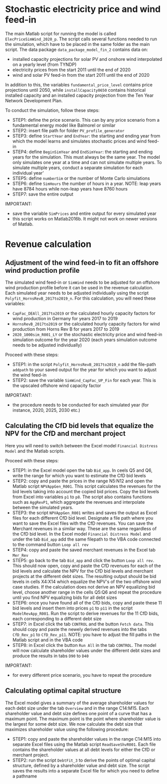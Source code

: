 # Stochastic electricity price and wind feed-in 
The main Matlab script for running the model is called `ElecPriceSimWind_2020_p`. The script calls several functions needed to run the simulation, which have to be placed in the same folder as the main script. The data package `data_package_model_fin_2` contains data on: 
- installed capacity projections for solar PV and onshore wind interpolated on a yearly level (from TYNDP) 
- electricity prices from the start 2011 until the end of 2020 
- wind and solar PV feed-in from the start 2011 until the end of 2020 

In addition to this, the variables `fundamental_price_level` contains price projections until 2050, while `installCapacity0650` contains historical installed capacity and an installed capacity projection from the Ten Year Network Development Plan.

To conduct the simulation, follow these steps: 
- STEP1: define the price scenario. This can by any price scenario from a fundamental energy model like Balmorel or similar
- STEP2: insert file path for folder `PV_profile_generator`
- STEP3: define `StartYear` and `EndYear`: the starting and ending year from which the model learns and simulates stochastic prices and wind feed-in
- STEP4: define `BeginSimYear` and `EndSimYear`: the starting and ending years for the simulation. This must always be the same year. The model only simulates one year at a time and can not simulate multiple years. To simulate multiple years, conduct a separate simulation for each individual year'
- STEP5: define `numberSim` or the number of Monte Carlo simulations
- STEP6: define `SimHours` the number of hours in a year. NOTE: leap years have 8784 hours while non-leap years have 8760 hours 
- STEP7: save the entire output 

IMPORTANT: 
- save the variable `SimPrices` and entire output for every simulated year
- this script works on Matlab2016b. It might not work on newer versions of Matlab. 

# Revenue calculation

## Adjustment of the wind feed-in to fit an offshore wind production profile
The simulated wind feed-in or `SimWind` needs to be adjusted for an offshore wind production profile before it can be used in the revenue calculation. Each simulated year needs to be adjusted individually using the script `Polyfit_HornsRevB_2017to2019_n`. For this calculation, you will need these variables:  
- `CapFac_DEAll_2017to2019` or the calculated hourly capacity factors for wind production in Germany for years 2017 to 2019
- `HornsRevB_2017to2019` or the calculated hourly capacity factors for wind production from Horns Rev B for years 2017 to 2019
- `2020_1000sim_R001_LY` or the stochastic electricity price and wind feed-in simulation outcome for the year 2020 (each years simulation outcome needs to be adjusted individually) 

Proceed with these steps: 
- STEP1: in the script `Polyfit_HornsRevB_2017to2019_n` add the file-path `addpath` to your saved output for the year for which you want to adjust the wind feed-in
- STEP2: save the variable `SimWind_CapFac_UP_Fin` for each year. This is the upscaled offshore wind capacity factor

IMPORTANT: 
- the procedure needs to be conducted for each simulated year (for instance, 2020, 2025, 2030 etc.) 

## Calculating the CfD bid levels that equalize the NPV for the CfD and merchant project

Here you will need to switch between the Excel model `Financial Distress Model` and the Matlab scripts. 

Proceed with these steps: 
- STEP1: in the Excel model open the tab `Bid_app`. In ceels Q5 and Q6, write the range for which you want to estimate the CfD bid levels
- STEP2: copy and paste the prices in the range N5:N12 and open the Matlab script `NPVAppGen_R001`. This script calculates the revenues for the bid levels taking into account the copied bid prices. Copy the bid levels from Excel into variables `p1` to `p8`. The script also contains functions such as `AggRevP1`, which aggregate the revenues and interpolate between the simulated years. 
- STEP3: the script `NPVAppGen_R001` writes and saves the output as Excel files for each different CfD bid level. Designate a file path where you want to save the Excel files with the CfD revenues. You can save the Merchant revenues in a similar way. These are the same regardless of the CfD bid level. In the Excel model `Financial Distress Model` and under the tab `Bid_app` add the same filepath to the VBA code connected to the command button `Loop all rev`
- STEP4: copy and paste the saved merchant revenues in the Excel tab `Mer_Rev`
- STEP5: go back to the tab `Bid_app` and click the button `Loop all rev`. This should now open, copy and paste the CfD revenues for each of the bid levels and calculate the NPV for the CfD bid levels and merchant projects at the different debt sizes. The resulting output should be bid levels in cells X4:X14 which equalize the NPV's of the two offshore wind case studies. If the calculation does not derive an NPV equalizing bid level, choose another range in the cells Q5:Q6 and repeat the procedure until you find NPV equalizing bids for all debt sizes
- STEP6: once you have found all of the CfD bids, copy and paste these 11 bid levels and insert them into prices `p1` to `p11` in the script `ModelRevApp_R001`. Run the script to derive revenues for the 11 CfD bids, each corresponding to a different debt size
- STEP7: in Excel click the tab `CONTROL` and the button `Fetch data`. This should copy and paste the newely derived revenues into the tabs` CfD_Rev_p1` to `CfD_Rev_p11`. NOTE: you have to adjust the fill paths in the Matlab script and in the VBA code
- STEP8: in Excel click the button `Run All` in the tab `CONTROL`. The model will now calculate shareholder values under the different debt sizes and produce the results in tabs `D90` to `D40`

IMPORTANT: 
- for every different price scenario, you have to repeat the procedure

## Calculating optimal capital structure
The Excel model gives a summary of the average shareholder values for each debt size under the tab `Overview` and in the range C14:M15. Each shareholder value and debt size defines one point of a curve that has a maximum point. The maximum point is the point where shareholder value is the largest for some debt size. We now calculate the debt size that maximizes shareholder value using the following procedure: 

- STEP1: copy and paste the shareholder values in the range C14:M15 into separate Excel files using the Matlab script `ReadSaveShvR001`. Each file contains the shareholder values at all debt levels for either the CfD or merchant project. 
- STEP2: run the script `DebtFit_3` to derive the points of optimal capital structure, defined by a shareholder value and debt size. The script saves the results into a separate Excel file for which you need to define a pathname

